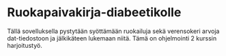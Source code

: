 # Ruokapaivakirja-diabeetikolle
Tällä sovelluksella pystytään syöttämään ruokailuja sekä verensokeri arvoja dat-tiedostoon ja jälkikäteen lukemaan niitä. Tämä on ohjelmointi 2 kurssin harjoitustyö. 

